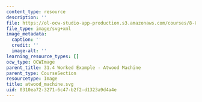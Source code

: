 ```yaml
---
content_type: resource
description: ''
file: https://ol-ocw-studio-app-production.s3.amazonaws.com/courses/8-01sc-classical-mechanics-fall-2016/0310ea7232716c47b2f2d1323a9d4a4e_atwood_machine.svg
file_type: image/svg+xml
image_metadata:
  caption: ''
  credit: ''
  image-alt: ''
learning_resource_types: []
ocw_type: OCWImage
parent_title: 31.4 Worked Example - Atwood Machine
parent_type: CourseSection
resourcetype: Image
title: atwood_machine.svg
uid: 0310ea72-3271-6c47-b2f2-d1323a9d4a4e
---
```


